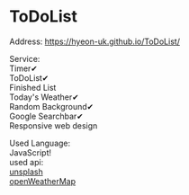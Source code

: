 # ToDoList


Address: https://hyeon-uk.github.io/ToDoList/    
   
Service:   
Timer✔   
ToDoList✔   
Finished List   
Today's Weather✔   
Random Background✔   
Google Searchbar✔     
Responsive web design
   
Used Language:     
JavaScript!    
used api:   
[unsplash](https://unsplash.com/)   
[openWeatherMap](https://openweathermap.org/)   
